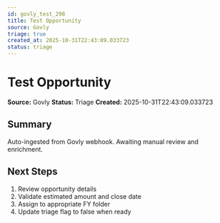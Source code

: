 ```yaml
---
id: govly_test_298
title: Test Opportunity
source: Govly
triage: true
created_at: 2025-10-31T22:43:09.033723
status: triage
---
```


# Test Opportunity

**Source:** Govly
**Status:** Triage
**Created:** 2025-10-31T22:43:09.033723

## Summary

Auto-ingested from Govly webhook. Awaiting manual review and enrichment.

## Next Steps

1. Review opportunity details
2. Validate estimated amount and close date
3. Assign to appropriate FY folder
4. Update triage flag to false when ready
